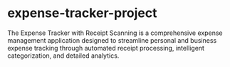 # expense-tracker-project
The Expense Tracker with Receipt Scanning is a comprehensive expense management application designed to streamline personal and business expense tracking through automated receipt processing, intelligent categorization, and detailed analytics.
